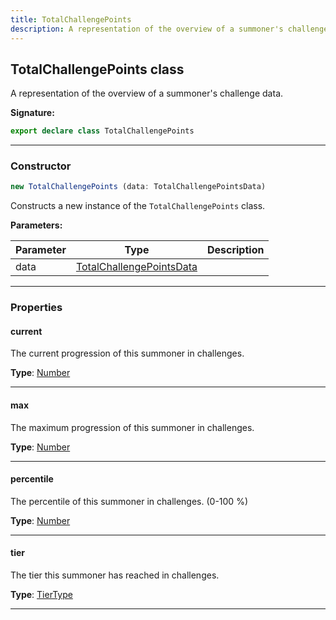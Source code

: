 ```yaml
---
title: TotalChallengePoints
description: A representation of the overview of a summoner's challenge data.
---
```


## TotalChallengePoints class

A representation of the overview of a summoner's challenge data.

**Signature:**

```ts
export declare class TotalChallengePoints 
```

---

### Constructor

```ts
new TotalChallengePoints (data: TotalChallengePointsData)
```

Constructs a new instance of the `TotalChallengePoints` class.

**Parameters:**

| Parameter | Type | Description |
| --------- | ---- | ----------- |
| data | [TotalChallengePointsData](/api/TotalChallengePointsData.md) |  |
---

### Properties

#### current

The current progression of this summoner in challenges.



**Type**: [Number](https://developer.mozilla.org/en-US/docs/Web/JavaScript/Reference/Global_Objects/Number)

---

#### max

The maximum progression of this summoner in challenges.



**Type**: [Number](https://developer.mozilla.org/en-US/docs/Web/JavaScript/Reference/Global_Objects/Number)

---

#### percentile

The percentile of this summoner in challenges. (0-100 %)



**Type**: [Number](https://developer.mozilla.org/en-US/docs/Web/JavaScript/Reference/Global_Objects/Number)

---

#### tier

The tier this summoner has reached in challenges.



**Type**: [TierType](/api/TierType.md)

---

